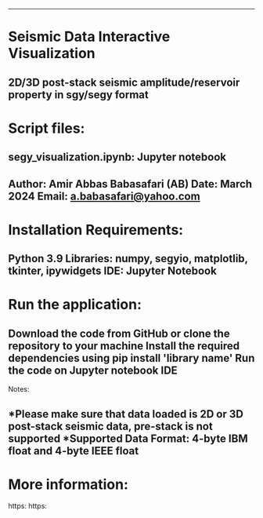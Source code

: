 --------------------------------------------------------------------------------------------------------------------------------------
# Seismic Data Interactive Visualization
2D/3D post-stack seismic amplitude/reservoir property in sgy/segy format
--------------------------------------------------------------------------------------------------------------------------------------
# Script files:

segy_visualization.ipynb: Jupyter notebook
--------------------------------------------------------------------------------------------------------------------------------------
Author: Amir Abbas Babasafari (AB)
Date: March 2024
Email: a.babasafari@yahoo.com
--------------------------------------------------------------------------------------------------------------------------------------
# Installation Requirements:

Python 3.9
Libraries: numpy, segyio, matplotlib, tkinter, ipywidgets
IDE: Jupyter Notebook
--------------------------------------------------------------------------------------------------------------------------------------
# Run the application:

Download the code from GitHub or clone the repository to your machine
Install the required dependencies using pip install 'library name'
Run the code on Jupyter notebook IDE
--------------------------------------------------------------------------------------------------------------------------------------
Notes:

*Please make sure that data loaded is 2D or 3D post-stack seismic data, pre-stack is not supported
*Supported Data Format: 4-byte IBM float and 4-byte IEEE float
--------------------------------------------------------------------------------------------------------------------------------------
# More information:

https:
https:
